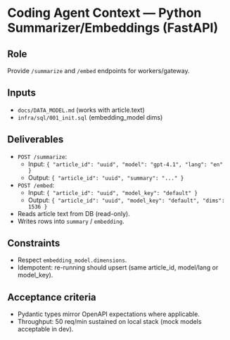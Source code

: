 # Coding Agent Context — Python Summarizer/Embeddings (FastAPI)

## Role

Provide `/summarize` and `/embed` endpoints for workers/gateway.

## Inputs

- `docs/DATA_MODEL.md` (works with article.text)
- `infra/sql/001_init.sql` (embedding_model dims)

## Deliverables

- `POST /summarize`:
  - Input: `{ "article_id": "uuid", "model": "gpt-4.1", "lang": "en" }`
  - Output: `{ "article_id": "uuid", "summary": "..." }`
- `POST /embed`:
  - Input: `{ "article_id": "uuid", "model_key": "default" }`
  - Output: `{ "article_id": "uuid", "model_key": "default", "dims": 1536 }`
- Reads article text from DB (read-only).
- Writes rows into `summary` / `embedding`.

## Constraints

- Respect `embedding_model.dimensions`.
- Idempotent: re-running should upsert (same article_id, model/lang or model_key).

## Acceptance criteria

- Pydantic types mirror OpenAPI expectations where applicable.
- Throughput: 50 req/min sustained on local stack (mock models acceptable in dev).
